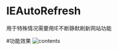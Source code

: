# IEAutoRefresh
用于特殊情况需要用IE不断静默刷新网站功能

#功能效果
![contents](https://github.com/LingDian2019/IEAutoRefresh/master/resource/动画.gif)
